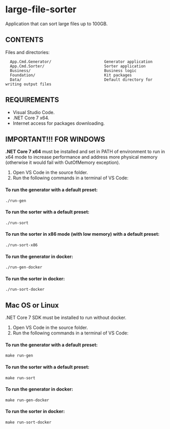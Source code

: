 # large-file-sorter

Application that can sort large files up to 100GB.

## CONTENTS

Files and directories:

      App.Cmd.Generator/                       Generator application
      App.Cmd.Sorter/                          Sorter application
      Business/                                Business logic
      Foundation/                              Kit packages
      Data/                                    Default directory for writing output files

## REQUIREMENTS

- Visual Studio Code.
- .NET Core 7 x64.
- Internet access for packages downloading.

## IMPORTANT!!! FOR WINDOWS

**.NET Core 7 x64** must be installed and set in PATH of environment to run in x64 mode to increase performance and address more physical memory (otherwise it would fail with OutOfMemory exception).

1. Open VS Code in the source folder.
2. Run the following commands in a terminal of VS Code:

#### To run the generator with a default preset:

```
./run-gen
```

#### To run the sorter with a default preset:

```
./run-sort
```

#### To run the sorter in x86 mode (with low memory) with a default preset:

```
./run-sort-x86
```

#### To run the generator in docker:

```
./run-gen-docker
```

#### To run the sorter in docker:

```
./run-sort-docker
```

## Mac OS or Linux

.NET Core 7 SDK must be installed to run without docker.

1. Open VS Code in the source folder.
2. Run the following commands in a terminal of VS Code:

#### To run the generator with a default preset:

```
make run-gen
```

#### To run the sorter with a default preset:

```
make run-sort
```

#### To run the generator in docker:

```
make run-gen-docker
```

#### To run the sorter in docker:

```
make run-sort-docker
```
